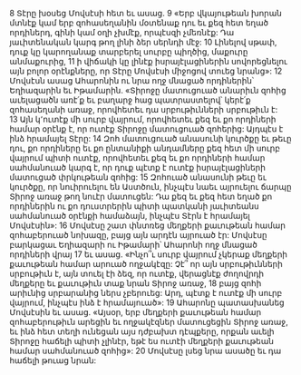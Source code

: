 8 Տէրը խօսեց Մովսէսի հետ եւ ասաց. 9 «Երբ վկայութեան խորան մտնէք կամ երբ զոհասեղանին մօտենաք դու եւ քեզ հետ եղած որդիներդ, գինի կամ օղի չխմէք, որպէսզի չմեռնէք: Դա յաւիտենական կարգ թող լինի ձեր սերնդի մէջ: 10 Լինելով սթափ, դուք կը կարողանաք տարբերել սուրբը պիղծից, մաքուրը անմաքուրից, 11 ի վիճակի կը լինէք իսրայէլացիներին սովորեցնելու այն բոլոր օրէնքները, որ Տէրը Մովսէսի միջոցով տուեց նրանց»:
12 Մովսէսն ասաց Ահարոնին ու նրա ողջ մնացած որդիներին՝ Եղիազարին եւ Իթամարին. «Տիրոջը մատուցուած անարիւն զոհից աւելացածն առէ՛ք եւ բաղարջ հաց պատրաստելով՝ կերէ՛ք զոհասեղանի առաջ, որովհետեւ դա սրբութիւնների սրբութիւն է: 13 Այն կ՚ուտէք մի սուրբ վայրում, որովհետեւ քեզ եւ քո որդիների համար օրէնք է, որ ուտէք Տիրոջը մատուցուած զոհերից: Այդպէս է ինձ հրամայել Տէրը: 14 Զոհ մատուցուած անասունի կուրծքը եւ թեւը դու, քո որդիները եւ քո ընտանիքի անդամները քեզ հետ մի սուրբ վայրում պիտի ուտէք, որովհետեւ քեզ եւ քո որդիների համար սահմանուած կարգ է, որ դուք պէտք է ուտէք իսրայէլացիների մատուցած փրկութեան զոհից: 15 Զոհուած անասունի թեւը եւ կուրծքը, որ նուիրուելու են Աստծուն, ինչպէս նաեւ այրուելու ճարպը Տիրոջ առաջ թող նուէր մատուցեն: Դա քեզ եւ քեզ հետ եղած քո որդիներին ու քո դուստրերին պիտի պատկանի յաւիտեանս սահմանուած օրէնքի համաձայն, ինչպէս Տէրն է հրամայել Մովսէսին»: 16 Մովսէսը շատ փնտռեց մեղքերի քաւութեան համար զոհաբերուած նոխազը, բայց այն արդէն այրուած էր: Մովսէսը բարկացաւ Եղիազարի ու Իթամարի՝ Ահարոնի ողջ մնացած որդիների վրայ 17 եւ ասաց. «Ինչո՞ւ սուրբ վայրում չկերաք մեղքերի քաւութեան համար արուած ողջակէզը: Չէ՞ որ այն սրբութիւնների սրբութիւն է, այն տուել էի ձեզ, որ ուտէք, վերացնէք ժողովրդի մեղքերը եւ քաւութիւն տաք նրան Տիրոջ առաջ, 18 բայց զոհի արիւնից սրբարանից ներս չբերուեց: Արդ, պէտք է ուտէք մի սուրբ վայրում, ինչպէս ինձ է հրամայուած»: 19 Ահարոնը պատասխանեց Մովսէսին եւ ասաց. «Այսօր, երբ մեղքերի քաւութեան համար զոհաբերութիւն արեցին եւ ողջակէզներ մատուցեցին Տիրոջ առաջ, եւ ինձ հետ տեղի ունեցան այս դժբախտ դէպքերը, որքան աւելի Տիրոջը հաճելի պիտի չլինէր, եթէ ես ուտէի մեղքերի քաւութեան համար սահմանուած զոհից»: 20 Մովսէսը լսեց նրա ասածը եւ դա հաճելի թուաց նրան:
